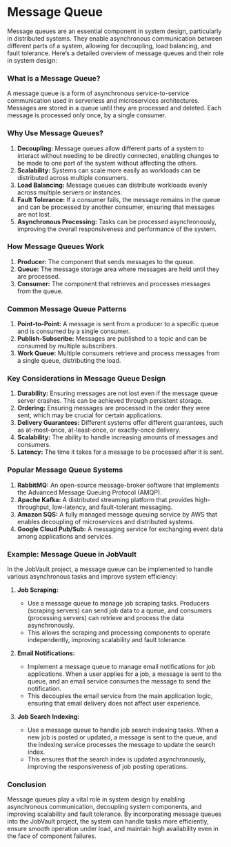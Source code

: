 # Message Queue
Message queues are an essential component in system design, particularly in distributed systems. They enable asynchronous communication between different parts of a system, allowing for decoupling, load balancing, and fault tolerance. Here’s a detailed overview of message queues and their role in system design:

### What is a Message Queue?

A message queue is a form of asynchronous service-to-service communication used in serverless and microservices architectures. Messages are stored in a queue until they are processed and deleted. Each message is processed only once, by a single consumer.

### Why Use Message Queues?

1. **Decoupling:** Message queues allow different parts of a system to interact without needing to be directly connected, enabling changes to be made to one part of the system without affecting the others.
2. **Scalability:** Systems can scale more easily as workloads can be distributed across multiple consumers.
3. **Load Balancing:** Message queues can distribute workloads evenly across multiple servers or instances.
4. **Fault Tolerance:** If a consumer fails, the message remains in the queue and can be processed by another consumer, ensuring that messages are not lost.
5. **Asynchronous Processing:** Tasks can be processed asynchronously, improving the overall responsiveness and performance of the system.

### How Message Queues Work

1. **Producer:** The component that sends messages to the queue.
2. **Queue:** The message storage area where messages are held until they are processed.
3. **Consumer:** The component that retrieves and processes messages from the queue.

### Common Message Queue Patterns

1. **Point-to-Point:** A message is sent from a producer to a specific queue and is consumed by a single consumer.
2. **Publish-Subscribe:** Messages are published to a topic and can be consumed by multiple subscribers.
3. **Work Queue:** Multiple consumers retrieve and process messages from a single queue, distributing the load.

### Key Considerations in Message Queue Design

1. **Durability:** Ensuring messages are not lost even if the message queue server crashes. This can be achieved through persistent storage.
2. **Ordering:** Ensuring messages are processed in the order they were sent, which may be crucial for certain applications.
3. **Delivery Guarantees:** Different systems offer different guarantees, such as at-most-once, at-least-once, or exactly-once delivery.
4. **Scalability:** The ability to handle increasing amounts of messages and consumers.
5. **Latency:** The time it takes for a message to be processed after it is sent.

### Popular Message Queue Systems

1. **RabbitMQ:** An open-source message-broker software that implements the Advanced Message Queuing Protocol (AMQP).
2. **Apache Kafka:** A distributed streaming platform that provides high-throughput, low-latency, and fault-tolerant messaging.
3. **Amazon SQS:** A fully managed message queuing service by AWS that enables decoupling of microservices and distributed systems.
4. **Google Cloud Pub/Sub:** A messaging service for exchanging event data among applications and services.

### Example: Message Queue in JobVault

In the JobVault project, a message queue can be implemented to handle various asynchronous tasks and improve system efficiency:

1. **Job Scraping:**
   - Use a message queue to manage job scraping tasks. Producers (scraping servers) can send job data to a queue, and consumers (processing servers) can retrieve and process the data asynchronously.
   - This allows the scraping and processing components to operate independently, improving scalability and fault tolerance.

2. **Email Notifications:**
   - Implement a message queue to manage email notifications for job applications. When a user applies for a job, a message is sent to the queue, and an email service consumes the message to send the notification.
   - This decouples the email service from the main application logic, ensuring that email delivery does not affect user experience.

3. **Job Search Indexing:**
   - Use a message queue to handle job search indexing tasks. When a new job is posted or updated, a message is sent to the queue, and the indexing service processes the message to update the search index.
   - This ensures that the search index is updated asynchronously, improving the responsiveness of job posting operations.

### Conclusion

Message queues play a vital role in system design by enabling asynchronous communication, decoupling system components, and improving scalability and fault tolerance. By incorporating message queues into the JobVault project, the system can handle tasks more efficiently, ensure smooth operation under load, and maintain high availability even in the face of component failures.